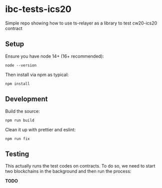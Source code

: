 # ibc-tests-ics20

Simple repo showing how to use ts-relayer as a library to test cw20-ics20 contract

## Setup

Ensure you have node 14+ (16+ recommended):

```
node --version
```

Then install via npm as typical:

```
npm install
```

## Development

Build the source:

```
npm run build
```

Clean it up with prettier and eslint:

```
npm run fix
```

## Testing

This actually runs the test codes on contracts. To do so, we need to start two blockchains
in the background and then run the process:

**TODO**
